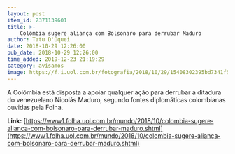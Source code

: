 ```yaml
---
layout: post
item_id: 2371139601
title: >-
    Colômbia sugere aliança com Bolsonaro para derrubar Maduro
author: Tatu D'Oquei
date: 2018-10-29 12:26:00
pub_date: 2018-10-29 12:26:00
time_added: 2019-12-23 21:19:29
category: avisamos
image: https://f.i.uol.com.br/fotografia/2018/10/29/15408302395bd7341f515cd_1540830239_3x2_rt.jpg
---
```


A Colômbia está disposta a apoiar qualquer ação para derrubar a ditadura do venezuelano Nicolás Maduro, segundo fontes diplomáticas colombianas ouvidas pela Folha.

**Link:** [https://www1.folha.uol.com.br/mundo/2018/10/colombia-sugere-alianca-com-bolsonaro-para-derrubar-maduro.shtml](https://www1.folha.uol.com.br/mundo/2018/10/colombia-sugere-alianca-com-bolsonaro-para-derrubar-maduro.shtml)

